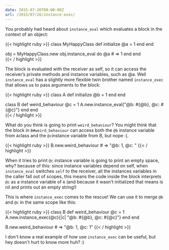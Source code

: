 ```yaml
---
date: 2015-07-26T00:00:00Z
url: /2015/07/26/instance-exec/
---
```


You probably had heard about `instance_eval` which evaluates a block in the context of an object:

{{< highlight ruby >}}
class MyHappyClass
  def initialize
    @a = 1
  end
end

obj = MyHappyClass.new
  obj.instance_eval do
   @a # => 1
  end
end  
{{< / highlight >}}

The block is evaluated with the receiver as self, so it can access the receiver’s private methods and instance variables, such as @a. Well 
`instance_eval` has a slightly more flexible twin brother named `instance_exec` that allows us to pass arguments to the block:

{{< highlight ruby >}}
class A
  def initialize
    @b = 1
  end
end


class B
  def weird_behaviour
    @c = 1
    A.new.instance_eval{"@b: #{@b}, @c: #{@c}"}
  end
end  
{{< / highlight >}}
    
What do you think is going to print `weird_behaviour`? You might think that the block in `B#weird_behaviour` can access both the `@b` instance variable from `A`class and the `@c`instance variable from B, but nope :(. 

{{< highlight ruby >}}
  B.new.weird_behaviour # => "@b: 1, @c: "
{{< / highlight >}}

When it tries to print `@c` instance variable is going to print an empty space, why? because of this: since instance variables depend on self, when `instance_eval` switches `self` to the receiver, all the instances variables in the caller fall out of scopes, this means the code inside the block interprets `@c` as a instance variable of `A` (and because it wasn't initialized that means is nil and prints out an empty string!)

This is where `instance_exec` comes to the rescue! We can use it to merge `@b` and `@c` in the same scope like this: 

{{< highlight ruby >}}
class B
  def weird_behaviour
    @c = 1
    A.new.instance_exec(@c){|c| "@b: #{@b}, @c: #{@c}"}
 end
end

B.new.weird_behaviour # => "@b: 1, @c: 1" 
{{< / highlight >}}

I don't know a real example of how use `instance_exec` can be useful, but hey doesn't hurt to know more huh? :)
